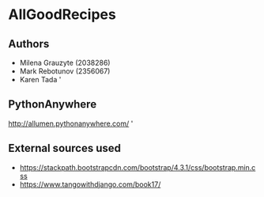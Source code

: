 # AllGoodRecipes

## Authors
*	Milena Grauzyte (2038286)
*	Mark Rebotunov (2356067)
* Karen Tada
'
## PythonAnywhere
http://allumen.pythonanywhere.com/
'
## External sources used
*	https://stackpath.bootstrapcdn.com/bootstrap/4.3.1/css/bootstrap.min.css
*	https://www.tangowithdjango.com/book17/
